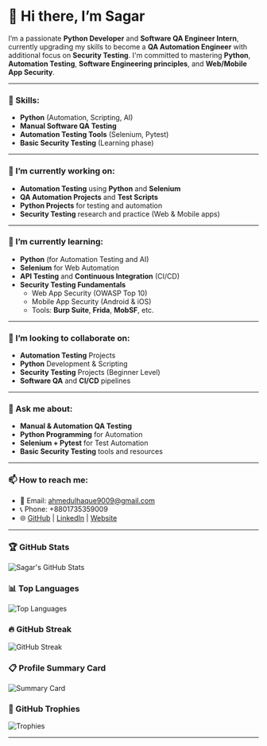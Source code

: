 # 👋 Hi there, I’m Sagar

I’m a passionate **Python Developer** and **Software QA Engineer Intern**, currently upgrading my skills to become a **QA Automation Engineer** with additional focus on **Security Testing**. I'm committed to mastering **Python**, **Automation Testing**, **Software Engineering principles**, and **Web/Mobile App Security**.

---

### 🚀 Skills:
- **Python** (Automation, Scripting, AI)
- **Manual Software QA Testing**
- **Automation Testing Tools** (Selenium, Pytest)
- **Basic Security Testing** (Learning phase)

---

### 🔭 I’m currently working on:
- **Automation Testing** using **Python** and **Selenium**
- **QA Automation Projects** and **Test Scripts**
- **Python Projects** for testing and automation
- **Security Testing** research and practice (Web & Mobile apps)

---

### 🌱 I’m currently learning:
- **Python** (for Automation Testing and AI)
- **Selenium** for Web Automation
- **API Testing** and **Continuous Integration** (CI/CD)
- **Security Testing Fundamentals**
  - Web App Security (OWASP Top 10)
  - Mobile App Security (Android & iOS)
  - Tools: **Burp Suite**, **Frida**, **MobSF**, etc.

---

### 🤝 I’m looking to collaborate on:
- **Automation Testing** Projects
- **Python** Development & Scripting
- **Security Testing** Projects (Beginner Level)
- **Software QA** and **CI/CD** pipelines

---

### 💬 Ask me about:
- **Manual & Automation QA Testing**
- **Python Programming** for Automation
- **Selenium + Pytest** for Test Automation
- **Basic Security Testing** tools and resources

---

### 📫 How to reach me:
- 📧 Email: [ahmedulhaque9009@gmail.com](mailto:ahmedulhaque9009@gmail.com)
- 📞 Phone: +8801735359009  
- 🌐 [GitHub](https://github.com/sagar-35) | [LinkedIn](https://www.linkedin.com/in/ahmedul-hoq35/) | [Website](https://www.yoursite.com)

---

### 🏆 GitHub Stats
![Sagar's GitHub Stats](https://github-readme-stats.vercel.app/api?username=sagar-35&show_icons=true&theme=tokyonight)

### 📊 Top Languages
![Top Languages](https://github-readme-stats.vercel.app/api/top-langs/?username=sagar-35&layout=compact&theme=tokyonight)

### 🔥 GitHub Streak
![GitHub Streak](https://github-readme-streak-stats.herokuapp.com/?user=sagar-35&theme=tokyonight)

### 📋 Profile Summary Card
![Summary Card](https://github-profile-summary-cards.vercel.app/api/cards/profile-details?username=sagar-35&theme=tokyonight)

### 🏅 GitHub Trophies
![Trophies](https://github-profile-trophy.vercel.app/?username=sagar-35&theme=tokyonight&no-frame=true)

---
